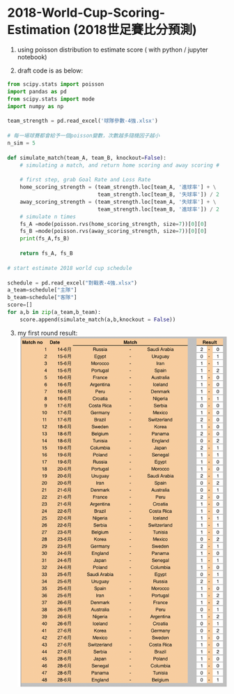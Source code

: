 # 2018-World-Cup-Scoring-Estimation (2018世足賽比分預測)

1. using poisson distribution to estimate score ( with python / jupyter notebook)

2. draft code is as below:

```python
from scipy.stats import poisson
import pandas as pd
from scipy.stats import mode
import numpy as np

team_strength = pd.read_excel('球隊參數-4強.xlsx')

# 每一場球賽都會給予一個poisson變數，次數越多隨機因子越小
n_sim = 5

def simulate_match(team_A, team_B, knockout=False):
    # simulating a match, and return home scoring and away scoring #
    
    # first step, grab Goal Rate and Loss Rate
    home_scoring_strength = (team_strength.loc[team_A, '進球率'] + \
                             team_strength.loc[team_B, '失球率']) / 2
    away_scoring_strength = (team_strength.loc[team_A, '失球率'] + \
                             team_strength.loc[team_B, '進球率']) / 2
    # simulate n times
    fs_A =mode(poisson.rvs(home_scoring_strength, size=7))[0][0]
    fs_B =mode(poisson.rvs(away_scoring_strength, size=7))[0][0]
    print(fs_A,fs_B)
    
    return fs_A, fs_B

# start estimate 2018 world cup schedule

schedule = pd.read_excel("對戰表-4強.xlsx")
a_team=schedule["主隊"]
b_team=schedule["客隊"]
score=[]
for a,b in zip(a_team,b_team):
    score.append(simulate_match(a,b,knockout = False))
```


3. my first round result:
![alt 文字](https://github.com/Viclin0127/2018-World-Cup-Scoring-Estimation/blob/master/%E8%9E%A2%E5%B9%95%E5%BF%AB%E7%85%A7%202019-04-02%20%E4%B8%8A%E5%8D%8811.18.24.png "Logo 標題文字 1")
